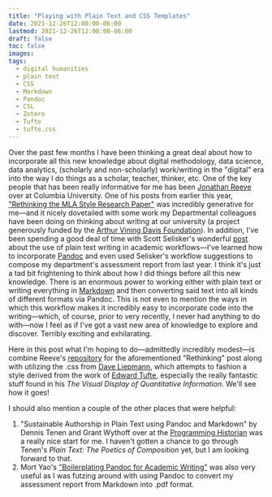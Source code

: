 ```yaml
---
title: "Playing with Plain Text and CSS Templates"
date: 2021-12-26T12:00:00-06:00
lastmod: 2021-12-26T12:00:00-06:00
draft: false
toc: false
images:
tags:
  - digital humanities
  - plain text
  - CSS
  - Markdown
  - Pandoc
  - CSL
  - Zotero
  - Tufte
  - tufte.css
---
```


Over the past few months I have been thinking a great deal about how to incorporate all this new knowledge about digital methodology, data science, data analytics, (scholarly and non-scholarly) work/writing in the "digital" era into the way I do things as a scholar, teacher, thinker, etc. One of the key people that has been really informative for me has been [Jonathan Reeve](https://jonreeve.com/) over at Columbia University. One of his posts from earlier this year, ["Rethinking the MLA Style Research Paper"](https://jonreeve.com/2021/05/rethinking-mla-papers/) was incredibly generative for me—and it nicely dovetailed with some work my Departmental colleagues have been doing on thinking about writing at our university (a project generously funded by the [Arthur Vining Davis Foundation](https://www.avdf.org/)). In addition, I've been spending a good deal of time with Scott Selisker's wonderful [post](http://u.arizona.edu/~selisker/post/workflow/) about the use of plain text writing in academic workflows—I've learned how to incorporate [Pandoc](https://pandoc.org/) and even used Selisker's workflow suggestions to compose my department's assessment report from last year. I think it's just a tad bit frightening to think about how I did things before all this new knowledge. There is an enormous power to working either with plain text or writing everything in [Markdown](https://www.markdownguide.org/) and then converting said text into all kinds of different formats via Pandoc. This is not even to mention the ways in which this workflow makes it incredibly easy to incorporate code into the writing—which, of course, prior to very recently, I never had anything to do with—now I feel as if I've got a vast new area of knowledge to explore and discover. Terribly exciting and exhilarating.

Here in this post what I'm hoping to do—admittedly incredibly modest—is combine Reeve's [repository](https://github.com/JonathanReeve/template-research-paper) for the aforementioned "Rethinking" post along with utilizing the .css from [Dave Liepmann](https://edwardtufte.github.io/tufte-css/), which attempts to fashion a style derived from the work of [Edward Tufte](https://www.edwardtufte.com/tufte/books_vdqi), especially the really fantastic stuff found in his *The Visual Display of Quantitative Information*. We'll see how it goes!

I should also mention a couple of the other places that were helpful:

1. "Sustainable Authorship in Plain Text using Pandoc and Markdown" by Dennis Tenen and Grant Wythoff over at the [Programming Historian](https://programminghistorian.org/en/lessons/sustainable-authorship-in-plain-text-using-pandoc-and-markdown) was a really nice start for me. I haven't gotten a chance to go through Tenen's *Plain Text: The Poetics of Composition* yet, but I am looking forward to that.
2. Mort Yao's ["Boilerplating Pandoc for Academic Writing"](https://www.soimort.org/notes/161117/) was also very  useful as I was futzing around with using Pandoc to convert my assessment report from Markdown into .pdf format.
